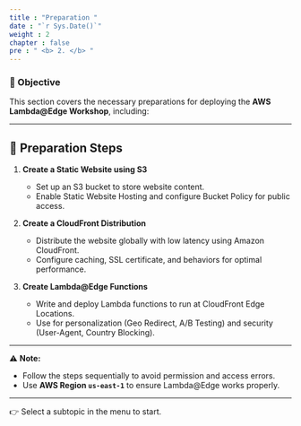 ```yaml
---
title : "Preparation "
date : "`r Sys.Date()`"
weight : 2
chapter : false
pre : " <b> 2. </b> "
---
```

### 🎯 Objective

This section covers the necessary preparations for deploying the **AWS Lambda@Edge Workshop**, including:

---

## **🔑 Preparation Steps**

1. **Create a Static Website using S3**  
   - Set up an S3 bucket to store website content.  
   - Enable Static Website Hosting and configure Bucket Policy for public access.  

2. **Create a CloudFront Distribution**  
   - Distribute the website globally with low latency using Amazon CloudFront.  
   - Configure caching, SSL certificate, and behaviors for optimal performance.  

3. **Create Lambda@Edge Functions**  
   - Write and deploy Lambda functions to run at CloudFront Edge Locations.  
   - Use for personalization (Geo Redirect, A/B Testing) and security (User-Agent, Country Blocking).  

---

⚠️ **Note:**  
- Follow the steps sequentially to avoid permission and access errors.  
- Use **AWS Region `us-east-1`** to ensure Lambda@Edge works properly.  

---

👉 Select a subtopic in the menu to start.